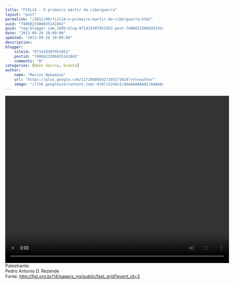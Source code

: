 ```yaml
---
title: "FISL14 - O primeiro mártir da ciberguerra"
layout: "post"
permalink: "/2013/09/fisl14-o-primeiro-martir-da-ciberguerra.html"
uuid: "7406823386035141842"
guid: "tag:blogger.com,1999:blog-871419307951952.post-7406823386035141842"
date: "2013-09-29 18:09:00"
updated: "2013-09-29 18:09:00"
description: 
blogger:
    siteid: "871419307951952"
    postid: "7406823386035141842"
    comments: "0"
categories: [Open Source, Evento]
author: 
    name: "Marcos Nakamine"
    url: "https://plus.google.com/117200895427105171614?rel=author"
    image: "//lh6.googleusercontent.com/-6t0lck2nDvI/AAAAAAAAAAI/AAAAAAAAOBw/_9ON3AiIr48/s32-c/photo.jpg"
---
```


<div class="css-full-post-content js-full-post-content">
<video controls="" height="535" width="716"><source src="http://hemingway.softwarelivre.org/fisl14/high/41a/sala41a-high-201307051912.ogg"></source>Your browser does not support the video tag.</video>Palestrante:<br>Pedro Antonio D. Rezende<br>Fonte: <a href="http://fisl.org.br/14/papers_ng/public/fast_grid?event_id=3">http://fisl.org.br/14/papers_ng/public/fast_grid?event_id=3</a>
</div>